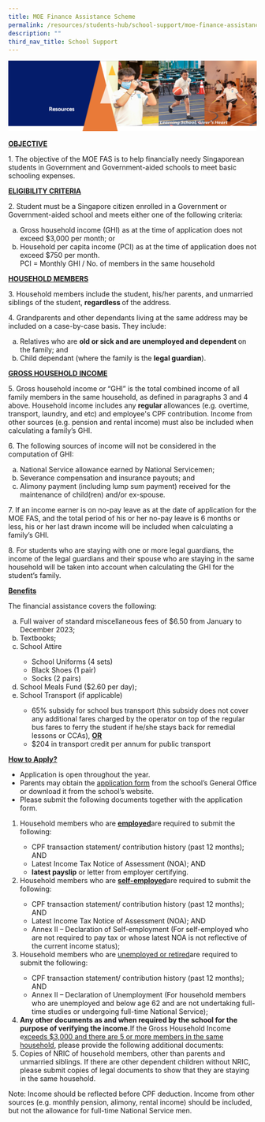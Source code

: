 ```yaml
---
title: MOE Finance Assistance Scheme
permalink: /resources/students-hub/school-support/moe-finance-assistance-scheme/
description: ""
third_nav_title: School Support
---
```

<img src="/images/Resourcesheader2.png">
<p><strong><u>OBJECTIVE</u></strong><u></u></p>
<p>1. The objective of the MOE FAS is to help financially needy Singaporean students in Government and Government-aided schools to meet basic schooling expenses.</p>
<p><strong><u>ELIGIBILITY CRITERIA</u></strong><u></u></p>
<p>2. Student must be a Singapore citizen enrolled in a Government or Government-aided school and meets either one of the following criteria:</p>
<ol style="list-style-type: lower-alpha;">
<li>Gross household income (GHI) as at the time of application does not exceed $3,000 per month; or</li>
<li>Household per capita income (PCI) as at the time of application does not exceed $750 per month.<br />PCI = Monthly GHI / No. of members in the same household</li>
</ol>
<p><strong><u>HOUSEHOLD MEMBERS</u></strong><u></u></p>
<p>3. Household members include the student, his/her parents, and unmarried siblings of the student,&nbsp;<strong>regardless&nbsp;</strong>of the address.</p>
<p>4. Grandparents and other dependants living at the same address may be included on a case-by-case basis. They include:</p>
<ol style="list-style-type: lower-alpha;">
<li>Relatives who are <strong>old or sick and are unemployed and dependent&nbsp;</strong>on the family; and</li>
<li>Child dependant (where the family is the <strong>legal guardian</strong>).</li>
</ol>
<p><strong><u>GROSS HOUSEHOLD INCOME</u></strong><u></u></p>
<p>5. Gross household income or &ldquo;GHI&rdquo; is the total combined income of all family members in the same household, as defined in paragraphs 3 and 4 above. Household income includes any&nbsp;<strong>regular&nbsp;</strong>allowances (e.g. overtime, transport, laundry, and etc) and employee's CPF contribution. Income from other sources (e.g. pension and rental income) must also be included when calculating a family&rsquo;s GHI.</p>
<p>6. The following sources of income will not be considered in the computation of GHI:</p>
<ol style="list-style-type: lower-alpha;">
<li>National Service allowance earned by National Servicemen;</li>
<li>Severance compensation and insurance payouts; and</li>
<li>Alimony payment (including lump sum payment) received for the maintenance of child(ren) and/or ex-spouse<em>.</em></li>
</ol>
<p>7. If an income earner is on no-pay leave as at the date of application for the MOE FAS, and the total period of his or her no-pay leave is 6 months or less, his or her last drawn income will be included when calculating a family&rsquo;s GHI.</p>
<p>8. For students who are staying with one or more legal guardians, the income of the legal guardians and their spouse who are staying in the same household will be taken into account when calculating the GHI for the student&rsquo;s family.</p>
<p><strong><u>Benefits</u></strong></p>
<p>The financial assistance covers the following:</p>
<ol style="list-style-type: lower-alpha;">
<li>Full waiver of standard miscellaneous fees of $6.50 from January to December 2023;</li>
<li>Textbooks;</li>
<li>School Attire</li>
<ul>
<li>School Uniforms (4 sets)</li>
<li>Black Shoes (1 pair)</li>
<li>Socks (2 pairs)</li>
</ul>
<li>School Meals Fund ($2.60 per day);</li>
<li>School Transport (if applicable)</li>
<ul>
<li>65% subsidy for school bus transport (this subsidy does not cover any additional fares charged by the operator on top of the regular bus fares to ferry the student if he/she stays back for remedial lessons or CCAs),&nbsp;<strong><u>OR</u></strong></li>
<li>$204 in transport credit per annum for public transport</li>
</ul>
</ol>
<p><strong><u>How to Apply?</u></strong></p>
<ul>
<li>Application is open throughout the year.</li>
<li>Parents may obtain the&nbsp;<a href="https://zhangdepri.moe.edu.sg/qql/slot/u180/Students%20Hub/School%20Support/MOE%20Finance%20Assistance%20Scheme/MOE%20FAS%20Application%20Form%2030%20Sep%202020%20final.pdf">application form</a>&nbsp;from the school&rsquo;s General Office or download it from the school&rsquo;s website.</li>
<li>Please submit the following documents together with the application form.</li>
</ul>
<ol>
<li>Household members who are&nbsp;<strong><u>employed</u></strong>are required to submit the following:</li>
<ul>
<li>CPF transaction statement/ contribution history (past 12 months); AND</li>
<li>Latest Income Tax Notice of Assessment (NOA); AND</li>
<li><strong>latest payslip</strong>&nbsp;or letter from employer certifying.</li>
</ul>
<li>Household members who are&nbsp;<strong><u>self-employed</u></strong>are required to submit the following:</li>
<ul>
<li>CPF transaction statement/ contribution history (past 12 months); AND</li>
<li>Latest Income Tax Notice of Assessment (NOA); AND</li>
<li>Annex II &ndash; Declaration of Self-employment (For self-employed who are not required to pay tax or whose latest NOA is not reflective of the current income status);</li>
</ul>
<li>Household members who are&nbsp;<u>unemployed or retired</u>are required to submit the following:</li>
<ul>
<li>CPF transaction statement/ contribution history (past 12 months); AND</li>
<li>Annex II &ndash; Declaration of Unemployment (For household members who are unemployed and below age 62 and are not undertaking full-time studies or undergoing full-time National Service);</li>
</ul>
<li><strong>Any other documents as and when required by the school for the purpose of verifying the income.</strong>If the Gross Household Income e<u>xceeds $3,000 and there are 5 or more members in the same household</u>, please provide the following additional documents:</li>
<li>Copies of NRIC of household members, other than parents and unmarried siblings. If there are other dependent children without NRIC, please submit copies of legal documents to show that they are staying in the same household.</li>
</ol>
<p>Note: Income should be reflected before CPF deduction. Income from other sources (e.g. monthly pension, alimony, rental income) should be included, but not the allowance for full-time National Service men.</p>